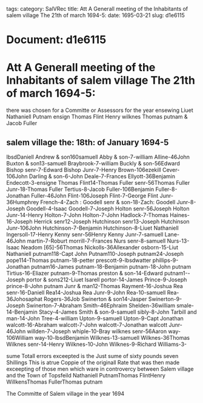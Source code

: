 tags: 
category: SalVRec
title: Att A Generall meeting of the Inhabitants of salem village The 21th of march 1694-5:
date: 1695-03-21
slug: d1e6115




# Document: d1e6115


# Att A Generall meeting of the Inhabitants of salem village The 21th of march 1694-5:

there was chosen for a Committe or Assessors for the year ensewing Liuet Nathaniell Putnam ensign Thomas Flint Henry wilknes Thomas putnam & Jacob Fuller

## salem village the: 18th: of January 1694-5 

lbsdDaniell Andrew & son160samuell Abby & son-7-william Alline-46John Buxton & son13-samuell Braybrook-7-william Buckly & son-56Edward Bishop senr-7-Edward Bishop Junr-7-Henry Brown-106ezekill Cever-106John Darling & son-6-John Deale-7-Frances Ellyott-36Benjamin Endecott-3-ensigne Thomas Flint14-Thomas Fuller senr-56Thomas Fuller Junr-18-Thomas Fuller Tertius-8-Jacob Fuller-106Benjamin Fuller-8-Jonathan Fuller-46John Flint-106Joseph Flint-7-George Flint Junr-36Humphrey French-4-Zach : Goodell senr & son-18-Zach: Goodell Junr-8-Joseph Goodell-4-Isaac Goodell-7-Joseph Holton senr-56Joseph Holton Junr-14-Henry Holton-7-John Holton-7-John Hadlock-7-Thomas Haines-16-Joseph Herrick senr12-Joseph Hutchinson senr13-Joseph Hutchinson Junr-106John Hutchinson-7-Benjamin Hutchinson-8-Liuet Nathaniell Ingersoll-17-Henry Kenny senr-56Henry Kenny Junr-7-samuell Lane-46John martin-7-Roburt morrill-7-Frances Nurs senr-8-samuell Nurs-13-Isaac Neadom [65]-56Thomas Nickolls-36Allexander osborn-15-Liut Nathaniell putnam118-Capt John Putnam110-Joseph putnam24-Joseph pope114-Thomas putnam-18-petter prescott-9-lbsdwatter phillips-9-Jonathan putnam16-James putnam-18-Benjamin putnam-18-John putnam Tirtius-16-Eliazer putnam-9-Thomas preston & son-14-Edward putnam1--Joseph portor & sons212-Liuet Isarell portor-14-James Prince-9-Joseph prince-8-John putnam Junr & man12-Thomas Rayment-16-Joshua Rea senr-16-Daniell Rea14-Joshua Rea Junr-9-John Rea-10-samuell Rea-36Johosaphat Rogers-36Job Swinerton & son14-Jasper Swinerton-9-Joseph Swinerton-7-Abraham Smith-46Ephraim Shelden-36william smale-14-Benjamin Stacy-4-James Smith & son-9-samuell sibly-8-John Tarbill and man-14-John Tree-4-william Upton-9-samuell Upton-9-Capt Jonathan walcott-16-Abraham walcott-7-John walcott-7-Jonathan walcott Junr-46John willden-7-Joseph whiple-10-Bray wilknes senr-56Aaron way-106William way-10-lbsdBenjamin Wilknes-13-samuell Wilknes-36Thomas Wilknes senr-14-Henry Wilknes-10-John Wilknes-9-Richard Williams-3-

sume Totall errors exceepted is the Just sume of sixty pounds seven Shillings This is atrue Coppie of the originall Rate that was then made exceepting of those men which ware in controvercy between Salem village and the Town of Topsfeild Nathaniell PutnamThomas FlintHenry WillkensThomas FullerThomas putnam

The Committe of Salem village in the year 1694
